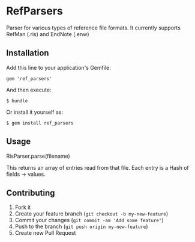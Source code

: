 # RefParsers

Parser for various types of reference file formats. It currently supports RefMan (.ris) and EndNote (.enw)

## Installation

Add this line to your application's Gemfile:

    gem 'ref_parsers'

And then execute:

    $ bundle

Or install it yourself as:

    $ gem install ref_parsers

## Usage

   RisParser.parse(filename)

This returns an array of entries read from that file. Each entry is a Hash of fields -> values.

## Contributing

1. Fork it
2. Create your feature branch (`git checkout -b my-new-feature`)
3. Commit your changes (`git commit -am 'Add some feature'`)
4. Push to the branch (`git push origin my-new-feature`)
5. Create new Pull Request
